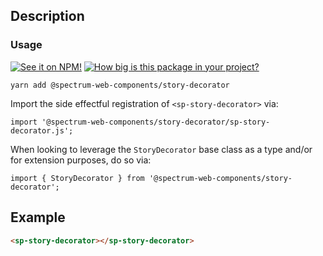 ## Description

### Usage

[![See it on NPM!](https://img.shields.io/npm/v/@spectrum-web-components/story-decorator?style=for-the-badge)](https://www.npmjs.com/package/@spectrum-web-components/story-decorator)
[![How big is this package in your project?](https://img.shields.io/bundlephobia/minzip/@spectrum-web-components/story-decorator?style=for-the-badge)](https://bundlephobia.com/result?p=@spectrum-web-components/story-decorator)

```
yarn add @spectrum-web-components/story-decorator
```

Import the side effectful registration of `<sp-story-decorator>` via:

```
import '@spectrum-web-components/story-decorator/sp-story-decorator.js';
```

When looking to leverage the `StoryDecorator` base class as a type and/or for extension purposes, do so via:

```
import { StoryDecorator } from '@spectrum-web-components/story-decorator';
```

## Example

```html
<sp-story-decorator></sp-story-decorator>
```
